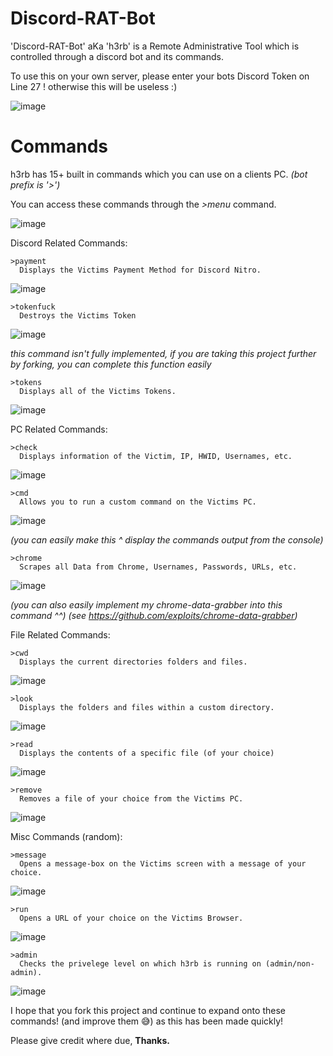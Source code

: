 # Discord-RAT-Bot

'Discord-RAT-Bot' aKa 'h3rb' is a Remote Administrative Tool which is controlled through a discord bot and its commands.

To use this on your own server, please enter your bots Discord Token on Line 27 ! otherwise this will be useless :)

![image](https://user-images.githubusercontent.com/75194878/113522663-606a1800-959a-11eb-918b-0bfd02c8fbd1.png)

# Commands 
h3rb has 15+ built in commands which you can use on a clients PC. *(bot prefix is '>')*

You can access these commands through the *>menu* command. 

![image](https://user-images.githubusercontent.com/75194878/113522675-7b3c8c80-959a-11eb-90a8-0df95358b997.png)


  Discord Related Commands:

    >payment
      Displays the Victims Payment Method for Discord Nitro.

![image](https://user-images.githubusercontent.com/75194878/113522961-aa53fd80-959c-11eb-9e46-f3b11da88143.png)

    >tokenfuck
      Destroys the Victims Token
      
![image](https://user-images.githubusercontent.com/75194878/113522975-cc4d8000-959c-11eb-9ccc-f0fb5e3b36fa.png)

*this command isn't fully implemented, if you are taking this project further by forking, you can complete this function easily*
      
    >tokens
      Displays all of the Victims Tokens.
    
![image](https://user-images.githubusercontent.com/75194878/113522770-3b29d980-959b-11eb-9cc6-f310051f36e9.png)

  PC Related Commands:

    >check
      Displays information of the Victim, IP, HWID, Usernames, etc. 
      
![image](https://user-images.githubusercontent.com/75194878/113522791-6c0a0e80-959b-11eb-824f-1c9625b79ed0.png)

    >cmd
      Allows you to run a custom command on the Victims PC.
 
![image](https://user-images.githubusercontent.com/75194878/113522869-e20e7580-959b-11eb-9f13-084fd533fd21.png)

*(you can easily make this ^ display the commands output from the console)*
      
    >chrome
      Scrapes all Data from Chrome, Usernames, Passwords, URLs, etc.
    
![image](https://user-images.githubusercontent.com/75194878/113522886-ffdbda80-959b-11eb-81af-04a9d28a1c18.png)

*(you can also easily implement my chrome-data-grabber into this command ^^)* *(see https://github.com/expIoits/chrome-data-grabber)*

  File Related Commands:
  
    >cwd
      Displays the current directories folders and files.
 
![image](https://user-images.githubusercontent.com/75194878/113522906-3a457780-959c-11eb-99b4-21175bd49a61.png)
      
    >look 
      Displays the folders and files within a custom directory.
 
![image](https://user-images.githubusercontent.com/75194878/113522940-8395c700-959c-11eb-8c33-482831ee4ff9.png)

      
    >read 
      Displays the contents of a specific file (of your choice)

![image](https://user-images.githubusercontent.com/75194878/113523003-0cacfe00-959d-11eb-9c52-c8a272efba5e.png)


    >remove 
      Removes a file of your choice from the Victims PC.
   
![image](https://user-images.githubusercontent.com/75194878/113523015-1e8ea100-959d-11eb-95e1-4958fc20cad8.png)

  Misc Commands (random):
  
    >message 
      Opens a message-box on the Victims screen with a message of your choice.

![image](https://user-images.githubusercontent.com/75194878/113522802-89d77380-959b-11eb-82b8-2ac477e37232.png)
      
    >run
      Opens a URL of your choice on the Victims Browser.
    
![image](https://user-images.githubusercontent.com/75194878/113522819-9d82da00-959b-11eb-83db-1afe3b7aaab3.png)

    >admin
      Checks the privelege level on which h3rb is running on (admin/non-admin).
 
![image](https://user-images.githubusercontent.com/75194878/113522832-ad022300-959b-11eb-9dda-39af8b1220b3.png)

  
 I hope that you fork this project and continue to expand onto these commands! (and improve them 😅) as this has been made quickly!
 
 Please give credit where due, **Thanks.**
